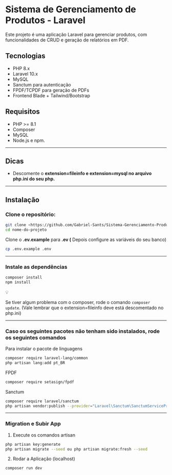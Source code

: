 # Sistema de Gerenciamento de Produtos - Laravel

Este projeto é uma aplicação Laravel para gerenciar produtos, com funcionalidades de CRUD e geração de relatórios em PDF.

## Tecnologias

- PHP 8.x
- Laravel 10.x
- MySQL
- Sanctum para autenticação
- FPDF/TCPDF para geração de PDFs
- Frontend Blade + Tailwind/Bootstrap

## Requisitos

- PHP >= 8.1
- Composer
- MySQL
- Node.js e npm.

---

## Dicas
- Descomente o **extension=fileinfo e extension=mysql  no arquivo php.ini do seu php.**

---

## Instalação

### Clone o repositório:

```bash
git clone <https://github.com/Gabriel-Sants/Sistema-Gerenciamento-Produtos.git>
cd nome-do-projeto

```

Clone o **.ev.example** para **.ev (** Depois configure as variáveis do seu banco)

```bash
cp .env.example .env

```

---

### Instale as dependências 

```bash
composer install
npm install
```

<aside>
💡

Se tiver algum problema com o composer, rode o comando `composer update`. (Vale lembrar que o  extension=fileinfo deve está descomentado no php.ini)

</aside>

--- 

### Caso os seguintes pacotes não tenham sido instalados, rode os seguintes comandos

Para instalar o pacote de linguagens

```bash
composer require laravel-lang/common
php artisan lang:add pt_BR
```

FPDF

```bash
composer require setasign/fpdf

```

Sanctum

```bash
composer require laravel/sanctum
php artisan vendor:publish --provider="Laravel\Sanctum\SanctumServiceProvider"

```
---

### Migration e Subir App

1. Execute os comandos artisan

```bash
php artisan key:generate
php artisan migrate --seed ou php artisan migrate:fresh --seed

```

2. Rodar a Aplicação (localhost)

```bash
composer run dev
```


